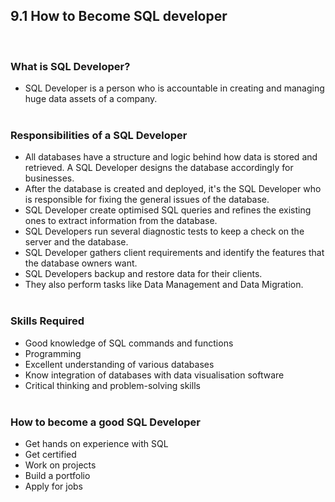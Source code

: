 ## 9.1 How to Become SQL developer
<br/>

### What is SQL Developer?
- SQL Developer is a person who is accountable in creating and managing huge data assets of a company.
<br/><br/>

### Responsibilities of a SQL Developer
- All databases have a structure and logic behind how data is stored and retrieved. A SQL Developer designs the database accordingly for businesses.
- After the database is created and deployed, it's the SQL Developer who is responsible for fixing the general issues of the database.
- SQL Developer create optimised SQL queries and refines the existing ones to extract information from the database.
- SQL Developers run several diagnostic tests to keep a check on the server and the database.
- SQL Developer gathers client requirements and identify the features that the database owners want.
- SQL Developers backup and restore data for their clients.
- They also perform tasks like Data Management and Data Migration.
<br/><br/>

### Skills Required
- Good knowledge of SQL commands and functions
- Programming
- Excellent understanding of various databases
- Know integration of databases with data visualisation software
- Critical thinking and problem-solving skills
<br/><br/>

### How to become a good SQL Developer
- Get hands on experience with SQL
- Get certified
- Work on projects
- Build a portfolio
- Apply for jobs
<br/><br/>

